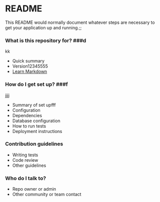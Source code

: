 # README #

This README would normally document whatever steps are necessary to get your application up and running.;;

### What is this repository for? ###d
kk
* Quick summary
* Version12345555
* [Learn Markdown](https://bitbucket.org/tutorials/markdowndemo)

### How do I get set up? ###f
jjjj
* Summary of set upfff
* Configuration
* Dependencies
* Database configuration
* How to run tests
* Deployment instructions

### Contribution guidelines ###

* Writing tests
* Code review
* Other guidelines

### Who do I talk to? ###

* Repo owner or admin
* Other community or team contact